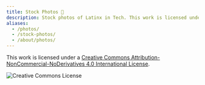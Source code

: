 ```yaml
---
title: Stock Photos 📸
description: Stock photos of Latinx in Tech. This work is licensed under CC BY-NC-ND 4.0.
aliases:
  - /photos/
  - /stock-photos/
  - /about/photos/
---
```


This work is licensed under a <a rel="license" href="http://creativecommons.org/licenses/by-nc-nd/4.0/">Creative Commons Attribution-NonCommercial-NoDerivatives 4.0 International License</a>.

<img alt="Creative Commons License" style="border-width:0" src="https://i.creativecommons.org/l/by-nc-nd/4.0/88x31.png" />
